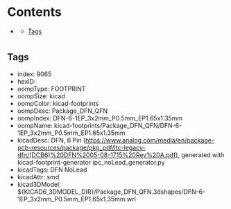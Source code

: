 



Contents
========

* [](#)
	* [Tags](#tags)

# 

## Tags

- index: 9065
- hexID: 
- oompType: FOOTPRINT
- oompSize: kicad
- oompColor: kicad-footprints
- oompDesc: Package_DFN_QFN
- oompIndex: DFN-6-1EP_3x2mm_P0.5mm_EP1.65x1.35mm
- oompName: kicad-footprints/Package_DFN_QFN/DFN-6-1EP_3x2mm_P0.5mm_EP1.65x1.35mm
- kicadDesc: DFN, 6 Pin (https://www.analog.com/media/en/package-pcb-resources/package/pkg_pdf/ltc-legacy-dfn/(DCB6)%20DFN%2005-08-1715%20Rev%20A.pdf), generated with kicad-footprint-generator ipc_noLead_generator.py
- kicadTags: DFN NoLead
- kicadAttr: smd
- kicad3DModel: ${KICAD6_3DMODEL_DIR}/Package_DFN_QFN.3dshapes/DFN-6-1EP_3x2mm_P0.5mm_EP1.65x1.35mm.wrl
